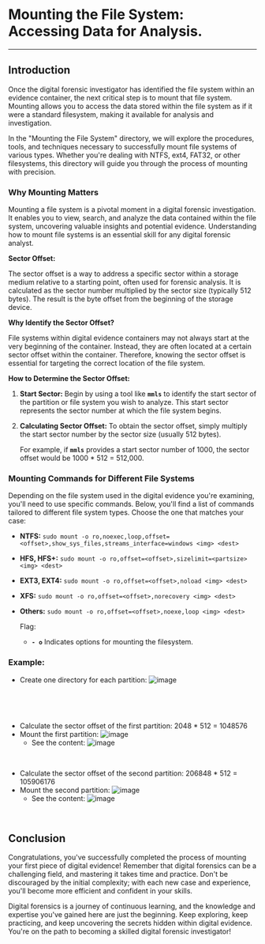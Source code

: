 # **Mounting the File System: Accessing Data for Analysis.**

---

## **Introduction**

Once the digital forensic investigator has identified the file system within an evidence container, the next critical step is to mount that file system. Mounting allows you to access the data stored within the file system as if it were a standard filesystem, making it available for analysis and investigation.

In the "Mounting the File System" directory, we will explore the procedures, tools, and techniques necessary to successfully mount file systems of various types. Whether you're dealing with NTFS, ext4, FAT32, or other filesystems, this directory will guide you through the process of mounting with precision.

### Why Mounting Matters

Mounting a file system is a pivotal moment in a digital forensic investigation. It enables you to view, search, and analyze the data contained within the file system, uncovering valuable insights and potential evidence. Understanding how to mount file systems is an essential skill for any digital forensic analyst.

**Sector Offset:**

The sector offset is a way to address a specific sector within a storage medium relative to a starting point, often used for forensic analysis.  It is calculated as the sector number multiplied by the sector size (typically 512 bytes). The result is the byte offset from the beginning of the storage device.

**Why Identify the Sector Offset?**

File systems within digital evidence containers may not always start at the very beginning of the container. Instead, they are often located at a certain sector offset within the container. Therefore, knowing the sector offset is essential for targeting the correct location of the file system.

**How to Determine the Sector Offset:**

1. **Start Sector:** Begin by using a tool like **`mmls`** to identify the start sector of the partition or file system you wish to analyze. This start sector represents the sector number at which the file system begins.
2. **Calculating Sector Offset:** To obtain the sector offset, simply multiply the start sector number by the sector size (usually 512 bytes).
    
    For example, if **`mmls`** provides a start sector number of 1000, the sector offset would be 1000 * 512 = 512,000.
    

### Mounting Commands for Different File Systems

Depending on the file system used in the digital evidence you're examining, you'll need to use specific commands. Below, you'll find a list of commands tailored to different file system types. Choose the one that matches your case:

- **NTFS:** `sudo mount -o ro,noexec,loop,offset=<offset>,show_sys_files,streams_interface=windows <img> <dest>`
- **HFS, HFS+:** `sudo mount -o ro,offset=<offset>,sizelimit=<partsize> <img> <dest>`
- **EXT3, EXT4:** `sudo mount -o ro,offset=<offset>,noload <img> <dest>`
- **XFS:** `sudo mount -o ro,offset=<offset>,norecovery <img> <dest>`
- **Others:** `sudo mount -o ro,offset=<offset>,noexe,loop <img> <dest>`

  Flag:
  - **`- o`** Indicates options for mounting the filesystem.

### Example:

- Create one directory for each partition:
  ![image](https://github.com/JESUSAMM/Unraveling-the-Enigma-of-Mounting-Dead-Forensic-Evidence/assets/149633912/6f5e8e42-d99b-421a-952d-affe956175d4)

  &nbsp;
&nbsp;
&nbsp;

&nbsp;
&nbsp;
&nbsp;


- Calculate the sector offset of the first partition: 2048 * 512 = 1048576
- Mount the first partition:
  ![image](https://github.com/JESUSAMM/Unraveling-the-Enigma-of-Mounting-Dead-Forensic-Evidence/assets/149633912/e848a436-f82e-4ba4-9eec-25aa9382bcaf)
   - See the content:
  ![image](https://github.com/JESUSAMM/Unraveling-the-Enigma-of-Mounting-Dead-Forensic-Evidence/assets/149633912/82e73a1d-49f1-4ff1-ac98-49d4a1f2bdcd)

&nbsp;
&nbsp;
&nbsp;
&nbsp;
&nbsp;
&nbsp;




- Calculate the sector offset of the second partition: 206848 * 512 = 105906176
- Mount the second partition:
  ![image](https://github.com/JESUSAMM/Unraveling-the-Enigma-of-Mounting-Dead-Forensic-Evidence/assets/149633912/813b7396-378d-462e-a21a-0ed0c67485ce)
  - See the content:
  ![image](https://github.com/JESUSAMM/Unraveling-the-Enigma-of-Mounting-Dead-Forensic-Evidence/assets/149633912/ae6819d0-6dab-4e48-8b80-d4d73df8aad3)

&nbsp;
&nbsp;
&nbsp;
&nbsp;
&nbsp;
&nbsp;



## Conclusion

Congratulations, you've successfully completed the process of mounting your first piece of digital evidence! Remember that digital forensics can be a challenging field, and mastering it takes time and practice. Don't be discouraged by the initial complexity; with each new case and experience, you'll become more efficient and confident in your skills.

Digital forensics is a journey of continuous learning, and the knowledge and expertise you've gained here are just the beginning. Keep exploring, keep practicing, and keep uncovering the secrets hidden within digital evidence. You're on the path to becoming a skilled digital forensic investigator!

